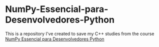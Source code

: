 # NumPy-Essencial-para-Desenvolvedores-Python

This is a repository I've created to save my C++ studies from the course [NumPy Essencial para Desenvolvedores Python
](https://www.udemy.com/course/numpy-essencial-para-desenvolvedores-python/?couponCode=2021PM25)
